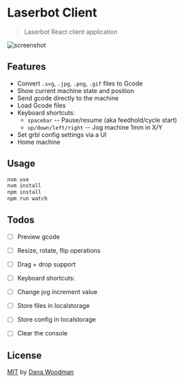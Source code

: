 # Laserbot Client

> Laserbot React client application

![screenshot](http://f.cl.ly/items/1m200F1a2q0u2D3J2W1f/Screen%20Shot%202016-04-08%20at%2010.41.22%20PM.png)

## Features

- Convert `.svg`, `.jpg`, `.png`, `.gif` files to Gcode
- Show current machine state and position
- Send gcode directly to the machine
- Load Gcode files
- Keyboard shortcuts:
  - `spacebar` -- Pause/resume (aka feedhold/cycle start)
  - `up/down/left/right` -- Jog machine 1mm in X/Y
- Set grbl config settings via a UI
- Home machine


## Usage

```bash
nvm use
nvm install
npm install
npm run watch
```


## Todos

- [ ] Preview gcode
- [ ] Resize, rotate, flip operations
- [ ] Drag + drop support
- [ ] Keyboard shortcuts:
- [ ] Change jog increment value
- [ ] Store files in localstorage
- [ ] Store config in localstorage
- [ ] Clear the console


## License

[MIT](license) by [Dana Woodman](http://danawoodman.com)
